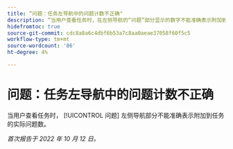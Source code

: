 ```yaml
---
title: “问题：任务左导航中的问题计数不正确"
description: “当用户查看任务时，在左侧导航的“问题”部分显示的数字不能准确表示附加到任务的实际问题数。”
hidefromtoc: true
source-git-commit: cdc8a8a6c4dbf6b53a7c8aa0aeae37058f60f5c5
workflow-type: tm+mt
source-wordcount: '86'
ht-degree: 4%

---
```



# 问题：任务左导航中的问题计数不正确

当用户查看任务时， [!UICONTROL 问题] 左侧导航部分不能准确表示附加到任务的实际问题数。

_首次报告于 2022 年 10 月 12 日。_

